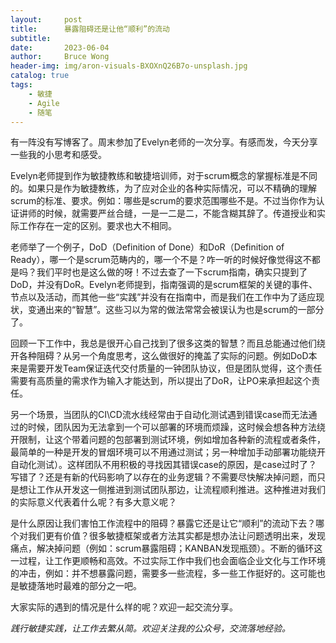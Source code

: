 ```yaml
---
layout:     post
title:      暴露阻碍还是让他“顺利”的流动
subtitle:   
date:       2023-06-04
author:     Bruce Wong
header-img: img/aron-visuals-BXOXnQ26B7o-unsplash.jpg 
catalog: true
tags:
    - 敏捷
    - Agile
    - 随笔
---
```


有一阵没有写博客了。周末参加了Evelyn老师的一次分享。有感而发，今天分享一些我的小思考和感受。  

Evelyn老师提到作为敏捷教练和敏捷培训师，对于scrum概念的掌握标准是不同的。如果只是作为敏捷教练，为了应对企业的各种实际情况，可以不精确的理解scrum的标准、要求。例如：哪些是scrum的要求范围哪些不是。不过当你作为认证讲师的时候，就需要严丝合缝，一是一二是二，不能含糊其辞了。传道授业和实际工作存在一定的区别。要求也大不相同。  

老师举了一个例子，DoD（Definition of Done）和DoR（Definition of Ready），哪一个是scrum范畴内的，哪一个不是？咋一听的时候好像觉得这不都是吗？我们平时也是这么做的呀！不过去查了一下scrum指南，确实只提到了DoD，并没有DoR。Evelyn老师提到，指南强调的是scrum框架的关键的事件、节点以及活动，而其他一些“实践”并没有在指南中，而是我们在工作中为了适应现状，变通出来的“智慧”。这些习以为常的做法常常会被误认为也是scrum的一部分了。  

回顾一下工作中，我总是很开心自己找到了很多这类的智慧？而且总能通过他们绕开各种阻碍？从另一个角度思考，这么做很好的掩盖了实际的问题。例如DoD本来是需要开发Team保证迭代交付质量的一钟团队协议，但是团队觉得，这个责任需要有高质量的需求作为输入才能达到，所以提出了DoR，让PO来承担起这个责任。  

另一个场景，当团队的CI\CD流水线经常由于自动化测试遇到错误case而无法通过的时候，团队因为无法拿到一个可以部署的环境而烦躁，这时候会想各种方法绕开限制，让这个带着问题的包部署到测试环境，例如增加各种新的流程或者条件，最简单的一种是开发的冒烟环境可以不用通过测试；另一种增加手动部署功能绕开自动化测试）。这样团队不用积极的寻找因其错误case的原因，是case过时了？写错了？还是有新的代码影响了以存在的业务逻辑？不需要尽快解决掉问题，而只是想让工作从开发这一侧推进到测试团队那边，让流程顺利推进。这种推进对我们的实际意义代表着什么呢？有多大意义呢？  

是什么原因让我们害怕工作流程中的阻碍？暴露它还是让它“顺利”的流动下去？哪个对我们更有价值？很多敏捷框架或者方法其实都是想办法让问题透明出来，发现痛点，解决掉问题（例如：scrum暴露阻碍；KANBAN发现瓶颈）。不断的循环这一过程，让工作更顺畅和高效。不过实际工作中我们也会面临企业文化与工作环境的冲击，例如：并不想暴露问题，需要多一些流程，多一些工作挺好的。这可能也是敏捷落地时最难的部分之一吧。  

大家实际的遇到的情况是什么样的呢？欢迎一起交流分享。  


*践行敏捷实践，让工作去繁从简。欢迎关注我的公众号，交流落地经验。*
